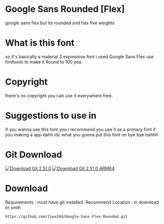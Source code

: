 # Google Sans Rounded [Flex]
google sans flex but its rounded and has five weights
# What is this font #
so it's basically a material 3 expressive font i used Google Sans Flex use fonttools to make it Round to 100 yea.
# Copyright # 
there's no copyright you can use it everywhere free.
# Suggestions to use in #
if you wanna use this font you i recommend you use it as a primary font if you making a app dahh idc what you gonna put this font on 
bye bye bahhh
# Git Download #
[![Download Git 2.51.0](https://img.shields.io/badge/Download-Git%202.51.0-0052CC?style=for-the-badge&logo=git&logoColor=white)](https://github.com/git-for-windows/git/releases/download/v2.51.0.windows.1/Git-2.51.0-64-bit.exe)
[![Download Git 2.51.0 ARM64](https://img.shields.io/badge/Download-Git%202.51.0%20ARM64-E11D21?style=for-the-badge&logo=git&logoColor=white)](https://github.com/git-for-windows/git/releases/download/v2.51.0.windows.1/Git-2.51.0-arm64.exe)

# Download #
Requirements : must have git installed.
Recommend Location : in download or smth
```
https://github.com/tiwa244/Google-Sans-Flex-Rounded.git
```
